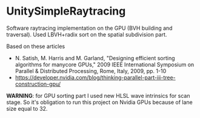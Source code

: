 # UnitySimpleRaytracing

Software raytracing implementation on the GPU (BVH building and traversal). Used LBVH+radix sort on the spatial subdivision part.

Based on these articles
- N. Satish, M. Harris and M. Garland, "Designing efficient sorting algorithms for manycore GPUs," 2009 IEEE International Symposium on Parallel & Distributed Processing, Rome, Italy, 2009, pp. 1-10
- https://developer.nvidia.com/blog/thinking-parallel-part-iii-tree-construction-gpu/

**WARNING**: for GPU sorting part I used new HLSL wave intrinsics for scan stage. So it's obligation to run this project on Nvidia GPUs because of lane size equal to 32. 
